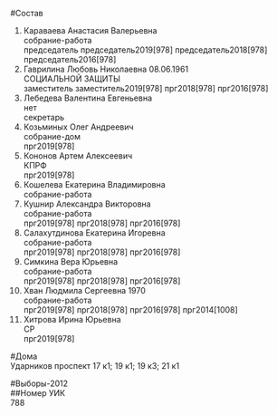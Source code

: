 #Состав  
1. Караваева Анастасия Валерьевна  
    собрание-работа  
    председатель председатель2019[978] председатель2018[978] председатель2016[978]  
2. Гаврилина Любовь Николаевна 08.06.1961  
    СОЦИАЛЬНОЙ ЗАЩИТЫ  
    заместитель заместитель2019[978] прг2018[978] прг2016[978]  
3. Лебедева Валентина Евгеньевна  
    нет  
    секретарь  
4. Козьминых Олег Андреевич  
    собрание-дом  
    прг2019[978]  
5. Кононов Артем Алексеевич  
    КПРФ  
    прг2019[978]  
6. Кошелева Екатерина Владимировна  
    собрание-работа  
7. Кушнир Александра Викторовна  
    собрание-работа  
    прг2019[978] прг2018[978] прг2016[978]  
8. Салахутдинова Екатерина Игоревна  
    собрание-работа  
    прг2019[978] прг2018[978] прг2016[978]  
9. Симкина Вера Юрьевна  
    собрание-работа  
    прг2019[978] прг2018[978] прг2016[978]  
10. Хван Людмила Сергеевна 1970  
    собрание-работа  
    прг2019[978] прг2018[978] прг2016[978] прг2014[1008]  
11. Хитрова Ирина Юрьевна  
    СР  
    прг2019[978]  
  
#Дома  
Ударников проспект 17 к1; 19 к1; 19 к3; 21 к1  
  
#Выборы-2012  
##Номер УИК  
788  
